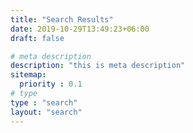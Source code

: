 ```yaml
---
title: "Search Results"
date: 2019-10-29T13:49:23+06:00
draft: false

# meta description
description: "this is meta description"
sitemap:
  priority : 0.1
# type
type : "search"
layout: "search"
--- 
```

